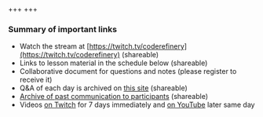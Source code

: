 +++
+++

### Summary of important links

- Watch the stream at [https://twitch.tv/coderefinery](https://twitch.tv/coderefinery) (shareable)
- Links to lesson material in the schedule below (shareable)
- Collaborative document for questions and notes (please register to receive it)
- Q&A of each day is archived on [this site](@/questions/_index.md) (shareable)
- [Archive of past communication to participants](@/communication/_index.md) (shareable)
- Videos [on Twitch](https://www.twitch.tv/coderefinery/videos) for 7 days immediately
  and [on YouTube](https://www.youtube.com/playlist?list=PLpLblYHCzJADyLxv8GRyxFiRJBhQ-G0NQ) later same day

